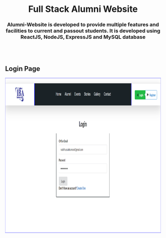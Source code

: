 <h1 align="center">Full Stack Alumni Website</h1>

<h3 align="center"> Alumni-Website is developed to provide multiple features and facilities to current and passout students. It is developed using ReactJS, NodeJS, ExpressJS and MySQL database </h3>

<br/>
<br/>
<h2> Login Page</h1>

<img align="center"
      src="https://github.com/KinzaShaikh/Alumni-Website/blob/main/outputs/login.PNG" 
      alt="login" height="500" width="820" />
